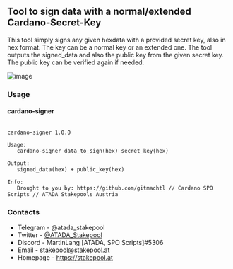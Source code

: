 ## Tool to sign data with a normal/extended Cardano-Secret-Key

This tool simply signs any given hexdata with a provided secret key, also in hex format. The key can be a normal key or an extended one. The tool outputs the signed_data and also the public key from the given secret key. The public key can be verified again if needed.

![image](https://user-images.githubusercontent.com/47434720/189525587-0e9cbdd6-9e34-449f-bfcb-8600ba10e1b9.png)


### Usage

#### cardano-signer

``` console

cardano-signer 1.0.0

Usage:
   cardano-signer data_to_sign(hex) secret_key(hex)

Output:
   signed_data(hex) + public_key(hex)

Info:
   Brought to you by: https://github.com/gitmachtl // Cardano SPO Scripts // ATADA Stakepools Austria

```

### Contacts

* Telegram - @atada_stakepool<br>
* Twitter - [@ATADA_Stakepool](https://twitter.com/ATADA_Stakepool)<br>
* Discord - MartinLang \[ATADA, SPO Scripts\]#5306
* Email - stakepool@stakepool.at<br>
* Homepage - https://stakepool.at
